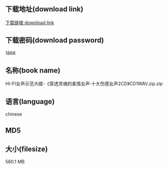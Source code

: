 ## 下载地址(download link)
[下载链接 download link](https://voluble-croquembouche-d321dc.netlify.app/?s=HI-FI%E5%A5%B3%E5%A3%B0%E7%A4%BA%E8%8C%83%E5%A4%A7%E7%A2%9F-%E3%80%8A%E7%A9%BF%E9%80%8F%E7%81%B5%E9%AD%82%E7%9A%84%E6%9F%94%E6%83%85%E5%A5%B3%E5%A3%B0%C2%B7%E5%8D%81%E5%A4%A7%E4%BC%A4%E6%84%9F%E5%A5%B3%E5%A3%B02CD%E3%80%8BCD1WAV.zip)

## 下载密码(download password)
1866

## 名称(book name)
HI-FI女声示范大碟-《穿透灵魂的柔情女声·十大伤感女声2CD》CD1WAV.zip.zip

## 语言(language)
chinese

## MD5


## 大小(filesize)
560.1 MB
